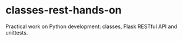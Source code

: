# classes-rest-hands-on
Practical work on Python development: classes, Flask RESTful API and unittests.
